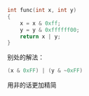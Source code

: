```c++
int func(int x, int y)
{
	x = x & 0xff;
	y = y & 0xffffff00;
	return x | y;
}
```
  
别处的解法：
```c++
(x & 0xFF) | (y & ~0xFF)
```
用非的话更加精简